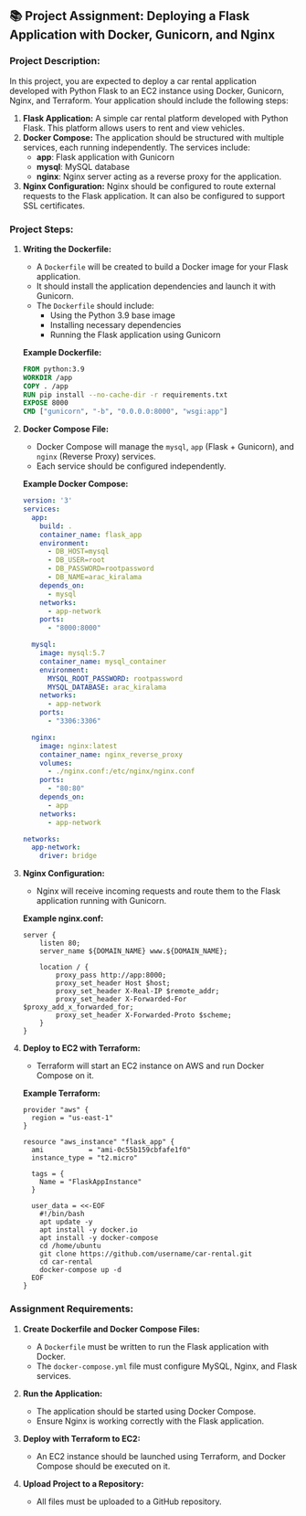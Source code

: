 
## 📚 **Project Assignment: Deploying a Flask Application with Docker, Gunicorn, and Nginx**

### **Project Description:**
In this project, you are expected to deploy a car rental application developed with Python Flask to an EC2 instance using Docker, Gunicorn, Nginx, and Terraform. Your application should include the following steps:

1. **Flask Application:** A simple car rental platform developed with Python Flask. This platform allows users to rent and view vehicles.
2. **Docker Compose:** The application should be structured with multiple services, each running independently. The services include:
   - **app**: Flask application with Gunicorn
   - **mysql**: MySQL database
   - **nginx**: Nginx server acting as a reverse proxy for the application.
3. **Nginx Configuration:** Nginx should be configured to route external requests to the Flask application. It can also be configured to support SSL certificates.

### **Project Steps:**

1. **Writing the Dockerfile:**
   - A `Dockerfile` will be created to build a Docker image for your Flask application.
   - It should install the application dependencies and launch it with Gunicorn.
   - The `Dockerfile` should include:
     - Using the Python 3.9 base image
     - Installing necessary dependencies
     - Running the Flask application using Gunicorn

   **Example Dockerfile:**
   ```dockerfile
   FROM python:3.9
   WORKDIR /app
   COPY . /app
   RUN pip install --no-cache-dir -r requirements.txt
   EXPOSE 8000
   CMD ["gunicorn", "-b", "0.0.0.0:8000", "wsgi:app"]
   ```

2. **Docker Compose File:**
   - Docker Compose will manage the `mysql`, `app` (Flask + Gunicorn), and `nginx` (Reverse Proxy) services.
   - Each service should be configured independently.

   **Example Docker Compose:**
   ```yaml
   version: '3'
   services:
     app:
       build: .
       container_name: flask_app
       environment:
         - DB_HOST=mysql
         - DB_USER=root
         - DB_PASSWORD=rootpassword
         - DB_NAME=arac_kiralama
       depends_on:
         - mysql
       networks:
         - app-network
       ports:
         - "8000:8000"

     mysql:
       image: mysql:5.7
       container_name: mysql_container
       environment:
         MYSQL_ROOT_PASSWORD: rootpassword
         MYSQL_DATABASE: arac_kiralama
       networks:
         - app-network
       ports:
         - "3306:3306"

     nginx:
       image: nginx:latest
       container_name: nginx_reverse_proxy
       volumes:
         - ./nginx.conf:/etc/nginx/nginx.conf
       ports:
         - "80:80"
       depends_on:
         - app
       networks:
         - app-network

   networks:
     app-network:
       driver: bridge
   ```

3. **Nginx Configuration:**
   - Nginx will receive incoming requests and route them to the Flask application running with Gunicorn.

   **Example nginx.conf:**
   ```nginx
   server {
       listen 80;
       server_name ${DOMAIN_NAME} www.${DOMAIN_NAME};

       location / {
           proxy_pass http://app:8000;
           proxy_set_header Host $host;
           proxy_set_header X-Real-IP $remote_addr;
           proxy_set_header X-Forwarded-For $proxy_add_x_forwarded_for;
           proxy_set_header X-Forwarded-Proto $scheme;
       }
   }
   ```

4. **Deploy to EC2 with Terraform:**
   - Terraform will start an EC2 instance on AWS and run Docker Compose on it.

   **Example Terraform:**
   ```hcl
   provider "aws" {
     region = "us-east-1"
   }

   resource "aws_instance" "flask_app" {
     ami           = "ami-0c55b159cbfafe1f0"
     instance_type = "t2.micro"

     tags = {
       Name = "FlaskAppInstance"
     }

     user_data = <<-EOF
       #!/bin/bash
       apt update -y
       apt install -y docker.io
       apt install -y docker-compose
       cd /home/ubuntu
       git clone https://github.com/username/car-rental.git
       cd car-rental
       docker-compose up -d
     EOF
   }
   ```

### **Assignment Requirements:**

1. **Create Dockerfile and Docker Compose Files:**
   - A `Dockerfile` must be written to run the Flask application with Docker.
   - The `docker-compose.yml` file must configure MySQL, Nginx, and Flask services.

2. **Run the Application:**
   - The application should be started using Docker Compose.
   - Ensure Nginx is working correctly with the Flask application.

3. **Deploy with Terraform to EC2:**
   - An EC2 instance should be launched using Terraform, and Docker Compose should be executed on it.

4. **Upload Project to a Repository:**
   - All files must be uploaded to a GitHub repository.
